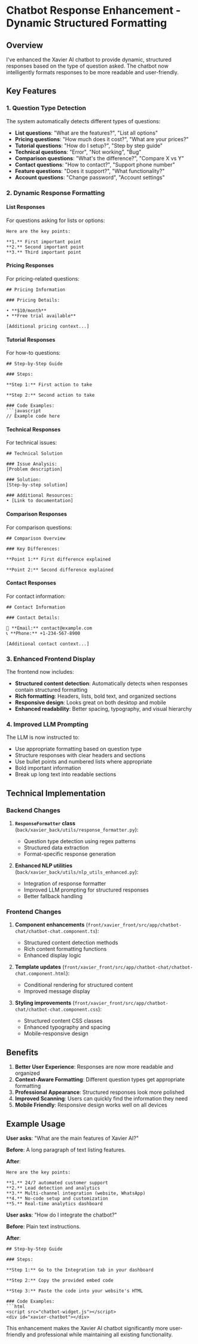 # Chatbot Response Enhancement - Dynamic Structured Formatting

## Overview

I've enhanced the Xavier AI chatbot to provide dynamic, structured responses based on the type of question asked. The chatbot now intelligently formats responses to be more readable and user-friendly.

## Key Features

### 1. **Question Type Detection**
The system automatically detects different types of questions:
- **List questions**: "What are the features?", "List all options"
- **Pricing questions**: "How much does it cost?", "What are your prices?"
- **Tutorial questions**: "How do I setup?", "Step by step guide"
- **Technical questions**: "Error", "Not working", "Bug"
- **Comparison questions**: "What's the difference?", "Compare X vs Y"
- **Contact questions**: "How to contact?", "Support phone number"
- **Feature questions**: "Does it support?", "What functionality?"
- **Account questions**: "Change password", "Account settings"

### 2. **Dynamic Response Formatting**

#### List Responses
For questions asking for lists or options:
```
Here are the key points:

**1.** First important point
**2.** Second important point  
**3.** Third important point
```

#### Pricing Responses
For pricing-related questions:
```
## Pricing Information

### Pricing Details:

• **$10/month**
• **Free trial available**

[Additional pricing context...]
```

#### Tutorial Responses
For how-to questions:
```
## Step-by-Step Guide

### Steps:

**Step 1:** First action to take

**Step 2:** Second action to take

### Code Examples:
```javascript
// Example code here
```

#### Technical Responses
For technical issues:
```
## Technical Solution

### Issue Analysis:
[Problem description]

### Solution:
[Step-by-step solution]

### Additional Resources:
• [Link to documentation]
```

#### Comparison Responses
For comparison questions:
```
## Comparison Overview

### Key Differences:

**Point 1:** First difference explained

**Point 2:** Second difference explained
```

#### Contact Responses
For contact information:
```
## Contact Information

### Contact Details:

📧 **Email:** contact@example.com
📞 **Phone:** +1-234-567-8900

[Additional contact context...]
```

### 3. **Enhanced Frontend Display**

The frontend now includes:
- **Structured content detection**: Automatically detects when responses contain structured formatting
- **Rich formatting**: Headers, lists, bold text, and organized sections
- **Responsive design**: Looks great on both desktop and mobile
- **Enhanced readability**: Better spacing, typography, and visual hierarchy

### 4. **Improved LLM Prompting**

The LLM is now instructed to:
- Use appropriate formatting based on question type
- Structure responses with clear headers and sections
- Use bullet points and numbered lists where appropriate
- Bold important information
- Break up long text into readable sections

## Technical Implementation

### Backend Changes
1. **`ResponseFormatter` class** (`back/xavier_back/utils/response_formatter.py`):
   - Question type detection using regex patterns
   - Structured data extraction
   - Format-specific response generation

2. **Enhanced NLP utilities** (`back/xavier_back/utils/nlp_utils_enhanced.py`):
   - Integration of response formatter
   - Improved LLM prompting for structured responses
   - Better fallback handling

### Frontend Changes
1. **Component enhancements** (`front/xavier_front/src/app/chatbot-chat/chatbot-chat.component.ts`):
   - Structured content detection methods
   - Rich content formatting functions
   - Enhanced display logic

2. **Template updates** (`front/xavier_front/src/app/chatbot-chat/chatbot-chat.component.html`):
   - Conditional rendering for structured content
   - Improved message display

3. **Styling improvements** (`front/xavier_front/src/app/chatbot-chat/chatbot-chat.component.css`):
   - Structured content CSS classes
   - Enhanced typography and spacing
   - Mobile-responsive design

## Benefits

1. **Better User Experience**: Responses are now more readable and organized
2. **Context-Aware Formatting**: Different question types get appropriate formatting
3. **Professional Appearance**: Structured responses look more polished
4. **Improved Scanning**: Users can quickly find the information they need
5. **Mobile Friendly**: Responsive design works well on all devices

## Example Usage

**User asks**: "What are the main features of Xavier AI?"

**Before**: A long paragraph of text listing features.

**After**: 
```
Here are the key points:

**1.** 24/7 automated customer support
**2.** Lead detection and analytics  
**3.** Multi-channel integration (website, WhatsApp)
**4.** No-code setup and customization
**5.** Real-time analytics dashboard
```

**User asks**: "How do I integrate the chatbot?"

**Before**: Plain text instructions.

**After**:
```
## Step-by-Step Guide

### Steps:

**Step 1:** Go to the Integration tab in your dashboard

**Step 2:** Copy the provided embed code

**Step 3:** Paste the code into your website's HTML

### Code Examples:
```html
<script src="chatbot-widget.js"></script>
<div id="xavier-chatbot"></div>
```

This enhancement makes the Xavier AI chatbot significantly more user-friendly and professional while maintaining all existing functionality. 